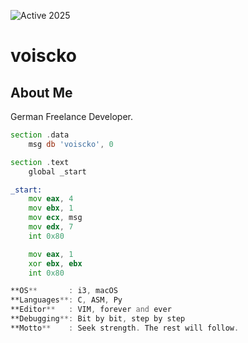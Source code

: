 ![Active 2025](https://img.shields.io/badge/new_start-2025-red)
# voiscko

## About Me
German Freelance Developer.

```asm
section .data
    msg db 'voiscko', 0

section .text
    global _start

_start:
    mov eax, 4
    mov ebx, 1
    mov ecx, msg
    mov edx, 7
    int 0x80

    mov eax, 1
    xor ebx, ebx
    int 0x80
```

```asm
**OS**       : i3, macOS  
**Languages**: C, ASM, Py  
**Editor**   : VIM, forever and ever  
**Debugging**: Bit by bit, step by step  
**Motto**    : Seek strength. The rest will follow.
```
